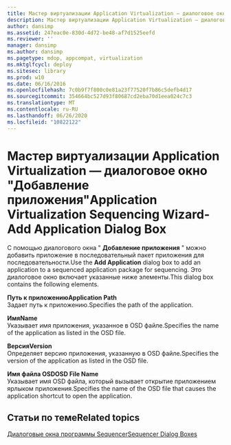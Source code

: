 ```yaml
---
title: Мастер виртуализации Application Virtualization — диалоговое окно "Добавление приложения"
description: Мастер виртуализации Application Virtualization — диалоговое окно "Добавление приложения"
author: dansimp
ms.assetid: 247eac0e-830d-4d72-be48-af7d1525eefd
ms.reviewer: ''
manager: dansimp
ms.author: dansimp
ms.pagetype: mdop, appcompat, virtualization
ms.mktglfcycl: deploy
ms.sitesec: library
ms.prod: w10
ms.date: 06/16/2016
ms.openlocfilehash: 7c0b9f7f800c0e81a23f77520f7b86c5defb4d17
ms.sourcegitcommit: 354664bc527d93f80687cd2eba70d1eea024c7c3
ms.translationtype: MT
ms.contentlocale: ru-RU
ms.lasthandoff: 06/26/2020
ms.locfileid: "10822122"
---
```

# <span data-ttu-id="87767-103">Мастер виртуализации Application Virtualization — диалоговое окно "Добавление приложения"</span><span class="sxs-lookup"><span data-stu-id="87767-103">Application Virtualization Sequencing Wizard-Add Application Dialog Box</span></span>


<span data-ttu-id="87767-104">С помощью диалогового окна " **Добавление приложения** " можно добавить приложение в последовательный пакет приложения для последовательности.</span><span class="sxs-lookup"><span data-stu-id="87767-104">Use the **Add Application** dialog box to add an application to a sequenced application package for sequencing.</span></span> <span data-ttu-id="87767-105">Это диалоговое окно включает указанные ниже элементы.</span><span class="sxs-lookup"><span data-stu-id="87767-105">This dialog box contains the following elements.</span></span>

<a href="" id="application-path"></a>**<span data-ttu-id="87767-106">Путь к приложению</span><span class="sxs-lookup"><span data-stu-id="87767-106">Application Path</span></span>**  
<span data-ttu-id="87767-107">Задает путь к приложению.</span><span class="sxs-lookup"><span data-stu-id="87767-107">Specifies the path of the application.</span></span>

<a href="" id="name"></a>**<span data-ttu-id="87767-108">Имя</span><span class="sxs-lookup"><span data-stu-id="87767-108">Name</span></span>**  
<span data-ttu-id="87767-109">Указывает имя приложения, указанное в OSD файле.</span><span class="sxs-lookup"><span data-stu-id="87767-109">Specifies the name of the application as listed in the OSD file.</span></span>

<a href="" id="version"></a>**<span data-ttu-id="87767-110">Версия</span><span class="sxs-lookup"><span data-stu-id="87767-110">Version</span></span>**  
<span data-ttu-id="87767-111">Определяет версию приложения, указанную в OSD файле.</span><span class="sxs-lookup"><span data-stu-id="87767-111">Specifies the version of the application as listed in the OSD file.</span></span>

<a href="" id="osd-file-name"></a>**<span data-ttu-id="87767-112">Имя файла OSD</span><span class="sxs-lookup"><span data-stu-id="87767-112">OSD File Name</span></span>**  
<span data-ttu-id="87767-113">Указывает имя OSD файла, который вызывает открытие приложением ярлыком приложения.</span><span class="sxs-lookup"><span data-stu-id="87767-113">Specifies the name of the OSD file that causes the application shortcut to open the application.</span></span>

## <span data-ttu-id="87767-114">Статьи по теме</span><span class="sxs-lookup"><span data-stu-id="87767-114">Related topics</span></span>


[<span data-ttu-id="87767-115">Диалоговые окна программы Sequencer</span><span class="sxs-lookup"><span data-stu-id="87767-115">Sequencer Dialog Boxes</span></span>](sequencer-dialog-boxes.md)

 

 





